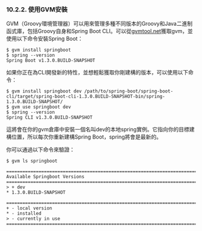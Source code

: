 ### 10.2.2. 使用GVM安裝

GVM（Groovy環境管理器）可以用來管理多種不同版本的Groovy和Java二進制函式庫，包括Groovy自身和Spring Boot CLI。可以從[gvmtool.net](http://gvmtool.net/)獲取gvm，並使用以下命令安裝Spring Boot：
```shell
$ gvm install springboot
$ spring --version
Spring Boot v1.3.0.BUILD-SNAPSHOT
```
如果你正在為CLI開發新的特性，並想輕鬆獲取你剛建構的版本，可以使用以下命令：
```shell
$ gvm install springboot dev /path/to/spring-boot/spring-boot-cli/target/spring-boot-cli-1.3.0.BUILD-SNAPSHOT-bin/spring-1.3.0.BUILD-SNAPSHOT/
$ gvm use springboot dev
$ spring --version
Spring CLI v1.3.0.BUILD-SNAPSHOT
```
這將會在你的gvm倉庫中安裝一個名叫dev的本地spring實例。它指向你的目標建構位置，所以每次你重新建構Spring Boot，spring將會是最新的。

你可以通過以下命令來驗證：
```shell
$ gvm ls springboot

================================================================================
Available Springboot Versions
================================================================================
> + dev
* 1.3.0.BUILD-SNAPSHOT

================================================================================
+ - local version
* - installed
> - currently in use
================================================================================
```

